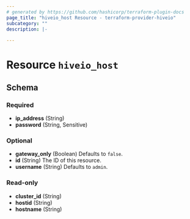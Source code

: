 ```yaml
---
# generated by https://github.com/hashicorp/terraform-plugin-docs
page_title: "hiveio_host Resource - terraform-provider-hiveio"
subcategory: ""
description: |-
  
---
```


# Resource `hiveio_host`





<!-- schema generated by tfplugindocs -->
## Schema

### Required

- **ip_address** (String)
- **password** (String, Sensitive)

### Optional

- **gateway_only** (Boolean) Defaults to `false`.
- **id** (String) The ID of this resource.
- **username** (String) Defaults to `admin`.

### Read-only

- **cluster_id** (String)
- **hostid** (String)
- **hostname** (String)


